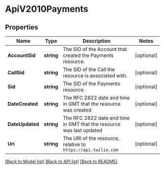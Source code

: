 # ApiV2010Payments

## Properties

Name | Type | Description | Notes
------------ | ------------- | ------------- | -------------
**AccountSid** | **string** | The SID of the Account that created the Payments resource. |[optional] 
**CallSid** | **string** | The SID of the Call the resource is associated with. |[optional] 
**Sid** | **string** | The SID of the Payments resource. |[optional] 
**DateCreated** | **string** | The RFC 2822 date and time in GMT that the resource was created |[optional] 
**DateUpdated** | **string** | The RFC 2822 date and time in GMT that the resource was last updated |[optional] 
**Uri** | **string** | The URI of the resource, relative to `https://api.twilio.com` |[optional] 

[[Back to Model list]](../README.md#documentation-for-models) [[Back to API list]](../README.md#documentation-for-api-endpoints) [[Back to README]](../README.md)



